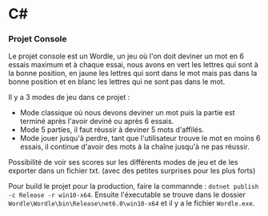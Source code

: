 # C#

### **Projet Console**

Le projet console est un Wordle, un jeu où l'on doit deviner un mot en 6 essais maximum et à chaque essai, nous avons en vert les lettres qui sont à la bonne position, en jaune les lettres qui sont dans le mot mais pas dans la bonne position et en blanc les lettres qui ne sont pas dans le mot.

Il y a 3 modes de jeu dans ce projet :
  - Mode classique où nous devons deviner un mot puis la partie est terminé après l'avoir deviné ou après 6 essais.
  - Mode 5 parties, il faut réussir à deviner 5 mots d'affilés.
  - Mode jouer jusqu'à perdre, tant que l'utilisateur trouve le mot en moins 6 essais, il continue d'avoir des mots à la chaîne jusqu'à ne pas réussir.

Possibilité de voir ses scores sur les différents modes de jeu et de les exporter dans un fichier txt. (avec des petites surprises pour les plus forts)

Pour build le projet pour la production, faire la commannde : ```dotnet publish -c Release -r win10-x64```. Ensuite l'éxecutable se trouve dans le dossier ``` Wordle\Wordle\bin\Release\net6.0\win10-x64 ``` et il y a le fichier ```Wordle.exe```.
